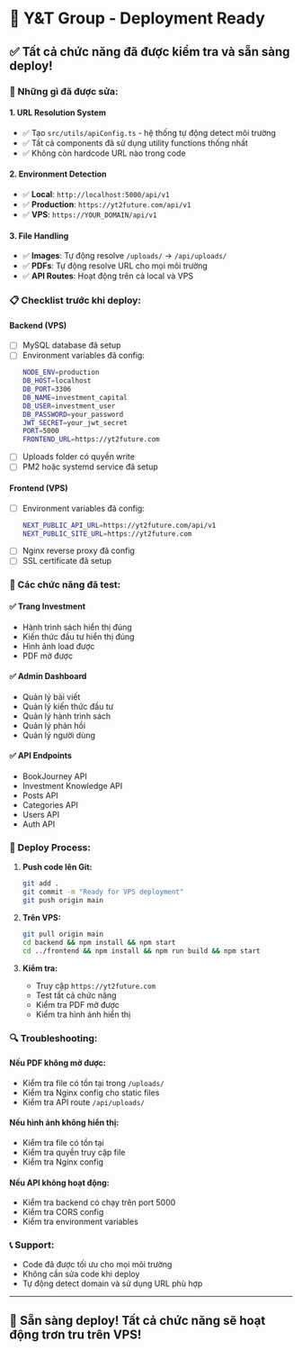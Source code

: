 # 🚀 Y&T Group - Deployment Ready

## ✅ **Tất cả chức năng đã được kiểm tra và sẵn sàng deploy!**

### **🔧 Những gì đã được sửa:**

#### 1. **URL Resolution System**
- ✅ Tạo `src/utils/apiConfig.ts` - hệ thống tự động detect môi trường
- ✅ Tất cả components đã sử dụng utility functions thống nhất
- ✅ Không còn hardcode URL nào trong code

#### 2. **Environment Detection**
- ✅ **Local**: `http://localhost:5000/api/v1`
- ✅ **Production**: `https://yt2future.com/api/v1` 
- ✅ **VPS**: `https://YOUR_DOMAIN/api/v1`

#### 3. **File Handling**
- ✅ **Images**: Tự động resolve `/uploads/` → `/api/uploads/`
- ✅ **PDFs**: Tự động resolve URL cho mọi môi trường
- ✅ **API Routes**: Hoạt động trên cả local và VPS

### **📋 Checklist trước khi deploy:**

#### **Backend (VPS)**
- [ ] MySQL database đã setup
- [ ] Environment variables đã config:
  ```bash
  NODE_ENV=production
  DB_HOST=localhost
  DB_PORT=3306
  DB_NAME=investment_capital
  DB_USER=investment_user
  DB_PASSWORD=your_password
  JWT_SECRET=your_jwt_secret
  PORT=5000
  FRONTEND_URL=https://yt2future.com
  ```
- [ ] Uploads folder có quyền write
- [ ] PM2 hoặc systemd service đã setup

#### **Frontend (VPS)**
- [ ] Environment variables đã config:
  ```bash
  NEXT_PUBLIC_API_URL=https://yt2future.com/api/v1
  NEXT_PUBLIC_SITE_URL=https://yt2future.com
  ```
- [ ] Nginx reverse proxy đã config
- [ ] SSL certificate đã setup

### **🎯 Các chức năng đã test:**

#### **✅ Trang Investment**
- Hành trình sách hiển thị đúng
- Kiến thức đầu tư hiển thị đúng
- Hình ảnh load được
- PDF mở được

#### **✅ Admin Dashboard**
- Quản lý bài viết
- Quản lý kiến thức đầu tư
- Quản lý hành trình sách
- Quản lý phản hồi
- Quản lý người dùng

#### **✅ API Endpoints**
- BookJourney API
- Investment Knowledge API
- Posts API
- Categories API
- Users API
- Auth API

### **🚀 Deploy Process:**

1. **Push code lên Git:**
   ```bash
   git add .
   git commit -m "Ready for VPS deployment"
   git push origin main
   ```

2. **Trên VPS:**
   ```bash
   git pull origin main
   cd backend && npm install && npm start
   cd ../frontend && npm install && npm run build && npm start
   ```

3. **Kiểm tra:**
   - Truy cập `https://yt2future.com`
   - Test tất cả chức năng
   - Kiểm tra PDF mở được
   - Kiểm tra hình ảnh hiển thị

### **🔍 Troubleshooting:**

#### **Nếu PDF không mở được:**
- Kiểm tra file có tồn tại trong `/uploads/`
- Kiểm tra Nginx config cho static files
- Kiểm tra API route `/api/uploads/`

#### **Nếu hình ảnh không hiển thị:**
- Kiểm tra file có tồn tại
- Kiểm tra quyền truy cập file
- Kiểm tra Nginx config

#### **Nếu API không hoạt động:**
- Kiểm tra backend có chạy trên port 5000
- Kiểm tra CORS config
- Kiểm tra environment variables

### **📞 Support:**
- Code đã được tối ưu cho mọi môi trường
- Không cần sửa code khi deploy
- Tự động detect domain và sử dụng URL phù hợp

---

## 🎉 **Sẵn sàng deploy! Tất cả chức năng sẽ hoạt động trơn tru trên VPS!**
